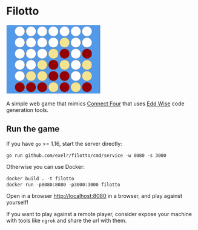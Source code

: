 # Filotto

![Filotto](screenshot-small.png)

A simple web game that mimics [Connect Four](https://en.wikipedia.org/wiki/Connect_Four)
that uses [Edd Wise](https://github.com/exelr/eddwise) code generation tools.

## Run the game

If you have `go` >= 1.16, start the server directly:
```shell
go run github.com/exelr/filotto/cmd/service -w 8080 -s 3000
```

Otherwise you can use Docker:

```shell
docker build . -t filotto
docker run -p8080:8080 -p3000:3000 filotto
```


Open in a browser [http://localhost:8080](http://localhost:8080) in a browser, and play against yourself!

If you want to play against a remote player, consider expose your machine with tools like `ngrok` and share the url with them.
